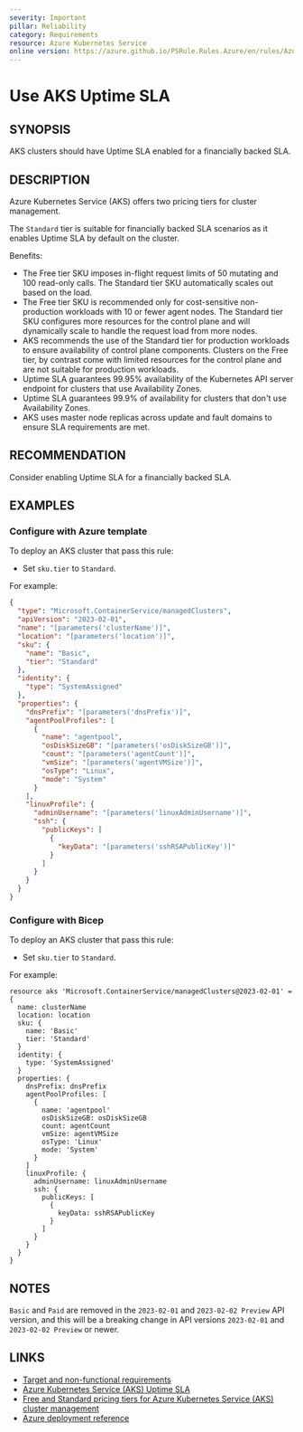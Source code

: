 ```yaml
---
severity: Important
pillar: Reliability
category: Requirements
resource: Azure Kubernetes Service
online version: https://azure.github.io/PSRule.Rules.Azure/en/rules/Azure.AKS.UptimeSLA/
---
```


# Use AKS Uptime SLA

## SYNOPSIS

AKS clusters should have Uptime SLA enabled for a financially backed SLA.

## DESCRIPTION

Azure Kubernetes Service (AKS) offers two pricing tiers for cluster management.

The `Standard` tier is suitable for financially backed SLA scenarios as it enables Uptime SLA by default on the cluster.

Benefits:

- The Free tier SKU imposes in-flight request limits of 50 mutating and 100 read-only calls. The Standard tier SKU automatically scales out based on the load.
- The Free tier SKU is recommended only for cost-sensitive non-production workloads with 10 or fewer agent nodes. The Standard tier SKU configures more resources for the control plane and will dynamically scale to handle the request load from more nodes.
- AKS recommends the use of the Standard tier for production workloads to ensure availability of control plane components. Clusters on the Free tier, by contrast come with limited resources for the control plane and are not suitable for production workloads.
- Uptime SLA guarantees 99.95% availability of the Kubernetes API server endpoint for clusters that use Availability Zones.
- Uptime SLA guarantees 99.9% of availability for clusters that don't use Availability Zones.
- AKS uses master node replicas across update and fault domains to ensure SLA requirements are met.

## RECOMMENDATION

Consider enabling Uptime SLA for a financially backed SLA.

## EXAMPLES

### Configure with Azure template

To deploy an AKS cluster that pass this rule:

- Set `sku.tier` to `Standard`.

For example:

```json
{
  "type": "Microsoft.ContainerService/managedClusters",
  "apiVersion": "2023-02-01",
  "name": "[parameters('clusterName')]",
  "location": "[parameters('location')]",
  "sku": {
    "name": "Basic",
    "tier": "Standard"
  },
  "identity": {
    "type": "SystemAssigned"
  },
  "properties": {
    "dnsPrefix": "[parameters('dnsPrefix')]",
    "agentPoolProfiles": [
      {
        "name": "agentpool",
        "osDiskSizeGB": "[parameters('osDiskSizeGB')]",
        "count": "[parameters('agentCount')]",
        "vmSize": "[parameters('agentVMSize')]",
        "osType": "Linux",
        "mode": "System"
      }
    ],
    "linuxProfile": {
      "adminUsername": "[parameters('linuxAdminUsername')]",
      "ssh": {
        "publicKeys": [
          {
            "keyData": "[parameters('sshRSAPublicKey')]"
          }
        ]
      }
    }
  }
}
```

### Configure with Bicep

To deploy an AKS cluster that pass this rule:

- Set `sku.tier` to `Standard`.

For example:

```bicep
resource aks 'Microsoft.ContainerService/managedClusters@2023-02-01' = {
  name: clusterName
  location: location
  sku: {
    name: 'Basic'
    tier: 'Standard'
  }
  identity: {
    type: 'SystemAssigned'
  }
  properties: {
    dnsPrefix: dnsPrefix
    agentPoolProfiles: [
      {
        name: 'agentpool'
        osDiskSizeGB: osDiskSizeGB
        count: agentCount
        vmSize: agentVMSize
        osType: 'Linux'
        mode: 'System'
      }
    ]
    linuxProfile: {
      adminUsername: linuxAdminUsername
      ssh: {
        publicKeys: [
          {
            keyData: sshRSAPublicKey
          }
        ]
      }
    }
  }
}
```

## NOTES

`Basic` and `Paid` are removed in the `2023-02-01` and `2023-02-02 Preview` API version, and this will be a breaking change in API versions `2023-02-01` and `2023-02-02 Preview` or newer.

## LINKS

- [Target and non-functional requirements](https://learn.microsoft.com/azure/architecture/framework/resiliency/design-requirements)
- [Azure Kubernetes Service (AKS) Uptime SLA](https://learn.microsoft.com/azure/aks/free-standard-pricing-tiers#uptime-sla-terms-and-conditions)
- [Free and Standard pricing tiers for Azure Kubernetes Service (AKS) cluster management](https://learn.microsoft.com/azure/aks/free-standard-pricing-tiers)
- [Azure deployment reference](https://learn.microsoft.com/azure/templates/microsoft.containerservice/managedclusters#managedclustersku)
